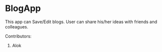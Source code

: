 # BlogApp
This app can Save/Edit blogs. User can share his/her ideas with friends and colleagues.

Contributors:
1. Alok
